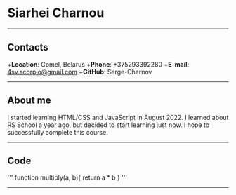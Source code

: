# Siarhei Charnou
***
## Contacts
+__Location__: Gomel, Belarus
+__Phone__: +375293392280
+__E-mail__: 4sv.scorpio@gmail.com
+__GitHub__: Serge-Chernov
***
## About me
I started learning HTML/CSS and JavaScript in August 2022. I learned about RS School a year ago, 
but decided to start learning just now. I hope to successfully complete this course.
***
## Code
'''
function multiply(a, b){
return a * b
}
'''
***